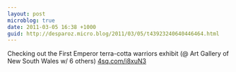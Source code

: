 ```yaml
---
layout: post
microblog: true
date: 2011-03-05 16:38 +1000
guid: http://desparoz.micro.blog/2011/03/05/t43923240640446464.html
---
```

Checking out the First Emperor terra-cotta warriors exhibit (@ Art Gallery of New South Wales w/ 6 others) [4sq.com/i8xuN3](http://4sq.com/i8xuN3)
